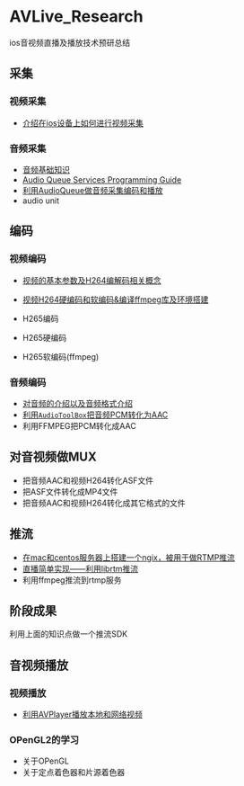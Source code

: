 # AVLive_Research
ios音视频直播及播放技术预研总结


## 采集 

### 视频采集 

* [介绍在ios设备上如何进行视频采集](https://juejin.im/post/5cdaee84e51d453a506b0f0f)


### 音频采集 

* [音频基础知识](https://juejin.im/post/5ced12e6f265da1b5d578bb5)
* [Audio Queue Services Programming Guide](https://juejin.im/post/5cdb8a88518825123570f4f3)
* [利用AudioQueue做音频采集编码和播放](https://juejin.im/post/5ced1568f265da1b6f4355b9)
* audio unit

## 编码 

### 视频编码

* [视频的基本参数及H264编解码相关概念](https://juejin.im/post/5cf07dfdf265da1b8466ca8c)
* [视频H264硬编码和软编码&编译ffmpeg库及环境搭建](https://juejin.im/post/5cf0cf63f265da1bc64ba8e0)

* H265编码
* H265硬编码
* H265软编码(ffmpeg)

### 音频编码 

* [对音频的介绍以及音频格式介绍](https://juejin.im/post/5ced12e6f265da1b5d578bb5)
* [利用`AudioToolBox`把音频PCM转化为AAC](https://juejin.im/post/5ced1568f265da1b6f4355b9)
* 利用FFMPEG把PCM转化成AAC

## 对音视频做MUX 

* 把音频AAC和视频H264转化ASF文件
* 把ASF文件转化成MP4文件
* 把音频AAC和视频H264转化成其它格式的文件

## 推流 

* [在mac和centos服务器上搭建一个ngix，被用于做RTMP推流](https://juejin.im/post/5d1c1f2c6fb9a07ecb0bc32f)
* [直播简单实现——利用librtm推流](https://juejin.im/post/5d1c1f2c6fb9a07ecb0bc32f)
* 利用ffmpeg推流到rtmp服务

## 阶段成果
利用上面的知识点做一个推流SDK 


## 音视频播放 

### 视频播放 

* [利用AVPlayer播放本地和网络视频](https://github.com/mediaios/AVLive_Research/tree/master/MIPlay/AVPlayerDemo_01)


### OPenGL2的学习 
  * 关于OPenGL
  * 关于定点着色器和片源着色器




